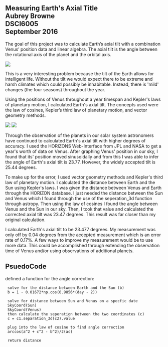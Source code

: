 Measuring Earth's Axial Title <br> Aubrey Browne <br> DSCI6005 <br> September 2016
----
The goal of this project was to calculate Earth’s axial tilt with a combination Venus’ position data and linear algebra. The axial tilt is the angle between the rotational axis of the planet and the orbital axis.

![](axial_tilt.jpg)

This is a very interesting problem because the tilt of the Earth allows for intelligent life. Without the tilt we would expect there to be extreme and harsh climates which could possibly be inhabitable. Instead, there is  'mild' changes  (the four seasons) throughout the year.

Using the positions of Venus throughout a year timespan and Kepler's laws of planetary motion, I calculated Earth's axial tilt. The concepts used were the law of cosines, Kepler’s third law of planetary motion, and vector geometry methods.

![](Law_of_Cosines1.jpg)
![](kepler-third-law.jpg)

Through the observation of the planets in our solar system astronomers have continued to calculated Earth's axial tilt with higher degrees of accuracy. I used the HORIZONS Web-Interface from JPL and NASA to get a year's worth of data on Venus. After graphing Venus' position in our sky, I found that its' position moved sinusoidally and from this I was able to infer the angle of Earth's axial tilt is 23.77. However, the widely accepted tilt is 25.44 degrees.

To make up for the error, I used vector geometry methods and Kepler's third law of planetary motion. I calculated the distance between Earth and the Sun using Kepler's laws. I was given the distance between Venus and Earth through the HORIZON database. I just needed the distance between the Sun and Venus which I found through the use of the seperation_3d function through astropy. Then using the law of cosines I found the angle between Venus and the Sun in our sky. Then, I took that value and calculated the corrected axial tilt was 23.47 degrees. This result was far closer than my original calculation.

I calculated Earth's axial tilt to be 23.477 degrees. My measurement was only off by 0.04 degrees from the accepted measurement which is an error rate of 0.17%. A few ways to improve my measurement would be to use more data. This could be accomplished through extending the observation time of Venus and/or using observations of additional planets.


PsuedoCode
----
defined a function for the angle correction:  

     solve for the distance between Earth and the Sun (b)  
     b = 1 - 0.01672*np.cos(0.9856*(day - 2))  

     solve for distance between Sun and Venus on a specfic date
     SkyCoord(Sun)
     SkyCoord(Venus)
     then calculate the seperation between the two coordinates (c)
     c = c1.separation_3d(c2).value

     plug into the law of cosine to find angle correction
     arccos(a^2 + c^2 - b^2)/2(ac)

     return distance
